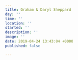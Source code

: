```yaml
---
title: Graham & Daryl Sheppard
day: ''
time: ''
location: ''
started: ''
description: ''
image: ''
date: 2019-04-24 13:43:04 +0000
published: false

---
```

